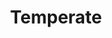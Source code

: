 ---
layout: project
title:  "Temperate"
featured-image: 
  sm: azavea-temperate/temperate_hero@0.5x.png
  med: azavea-temperate/temperate_hero@0.75x.png
  lg: azavea-temperate/temperate_hero.png
featured-alt: "Screenshot of Temperate dashboard."
featured-bg: "#85c005"
featured-size: "cropped"
casestudy: true
project-url: "https://temperate.io/"
excerpt: Branding, UX/UI, front-end, marketing.
hero:
    title: "Temperate"
    tagline: "A climate change companion"
    desc: |
        Temperate is a climate change decision-support tool developed as a part of an Small Business Innovation and Research (SBIR) grant with the Department of Energy.
    image: 
        sm: azavea-temperate/temperate_hero@0.5x.png
        med: azavea-temperate/temperate_hero@0.75x.png
        lg: azavea-temperate/temperate_hero.png
    image-alt: "Screenshot of Temperate dashboard."
    image-bg: "#85c005"
    image-size: "cropped"
    roles: "Branding, UX/UI design, Front-end development, Marketing website"
    organization: 
        name: Azavea
        url: "https://www.azavea.com/"
sections: 
    - type: "default"
      layout: "text-only"
      style: "highlight"
      title: "Background"
      desc: |
        When I started at Azavea, the company was a year into the two-year SBIR, and had created both a Climate API and the [Climate Lab.](https://climate.azavea.com/) The latter was developed to make the API more accessible to the team’s target users: climate adaptation planners. However, the team was hearing that there was not enough guidance in our software, especially since there were so many other tools offering climate data.

        Partnering with ICLEI USA, our team conducted 27 interviews with people in their network. At this stage, we were asking fairly open-ended questions in order to better understand the needs of our potential users. The insights gleaned from these interviews led us down the path of developing a tool that would do more than just present data to our end-users. 
    - type: "default"
      layout: "text-visual"
      title: "Starting the branding process"
      desc: |
        Before touching a pencil, I researched tools already in the climate space. This allowed me to get a better sense of what would make Temperate stand apart from the already fairly crowded landscape. I discovered a few key things: 

        - Unsurprisingly, color is dominated by blue and green.
        - Frequently the names of tools are fairly literal.  
        - Marketing efforts in the space tend to focus on data as opposed to user goals.
      visual: 
        type: "image"
        image: 
            sm: "azavea-temperate/pencil_notebook@0.5x.jpg"
            med: "azavea-temperate/pencil_notebook@0.75x.jpg"
            lg: "azavea-temperate/pencil_notebook.jpg"
        image-alt: "Pencil lying on top of a sketchbook."
    - type: "default"
      layout: "text-only"
      style: "highlight"
      desc: |
        My findings from evaluating the existing landscape led me to develop a bright, energetic brand. We went with the name Temperate, inspired by geographically temperate climates. Temperate climates are those without extremes of temperature and precipitation (rain and snow), which made it a perfect analogy for the goal of climate practicioners to reduce the effects of our changing climate. 
    - type: "default"
      layout: "visual-text"
      desc: |
        Once we had our name, I designed a mascot (internally coined “Tempy”). The mark is a reference to the collie dog breed. The collie (most notably the border collie) was bred as a herding dog. Like the collie, Temperate is an adaptation planner's best friend, as it herds information, data, and climate data into one place.
      visual:
        type: "slider"
        slides:
            - image: 
                sm: "azavea-temperate/temperate_branding_01@0.5x.jpg"
                med: "azavea-temperate/temperate_branding_01@0.75x.jpg"
                lg: "azavea-temperate/temperate_branding_01.jpg"
              image-alt: "Full color Temperate logo and tagline."
            - image: 
                sm: "azavea-temperate/temperate_branding_02@0.5x.jpg"
                med: "azavea-temperate/temperate_branding_02@0.75x.jpg"
                lg: "azavea-temperate/temperate_branding_02.jpg"
              image-alt: "Black and white versions of the logo."
            - image: 
                sm: "azavea-temperate/temperate_branding_03@0.5x.jpg"
                med: "azavea-temperate/temperate_branding_03@0.75x.jpg"
                lg: "azavea-temperate/temperate_branding_03.jpg"
              image-alt: "The Temperate color palette and custom names."
    - type: "default"
      layout: "visual-text"
      title: "Developing the interface"
      desc: |
        To match the brand’s energy, I designed the application to have a friendly and colorful UI.
      visual:
        type: "slider"
        slides:
            - image: 
                sm: "azavea-temperate/temperate_uielements_01@0.5x.jpg"
                med: "azavea-temperate/temperate_uielements_01@0.75x.jpg"
                lg: "azavea-temperate/temperate_uielements_01.jpg"
              image-alt: ""
            - image: 
                sm: "azavea-temperate/temperate_uielements_02@0.5x.jpg"
                med: "azavea-temperate/temperate_uielements_02@0.75x.jpg"
                lg: "azavea-temperate/temperate_uielements_02.jpg"
              image-alt: ""
            - image: 
                sm: "azavea-temperate/temperate_uielements_03@0.5x.jpg"
                med: "azavea-temperate/temperate_uielements_03@0.75x.jpg"
                lg: "azavea-temperate/temperate_uielements_03.jpg"
              image-alt: ""
            - image: 
                sm: "azavea-temperate/temperate_uielements_04@0.5x.jpg"
                med: "azavea-temperate/temperate_uielements_04@0.75x.jpg"
                lg: "azavea-temperate/temperate_uielements_04.jpg"
              image-alt: ""
    - type: "stacked"
      layout: "visual-text"
      style: "highlight"
      desc: |
        To assist with quick recognition of frequently dense terminology, I developed iconography to represent hazards, community systems, and types of policies.
      visual: 
        type: "image"
        image: 
            sm: "azavea-temperate/temperate_icons@0.5x.jpg"
            med: "azavea-temperate/temperate_icons@0.75x.jpg"
            lg: "azavea-temperate/temperate_icons.jpg"
        image-alt: "Temperate custom iconography."
        caption: "Custom iconography throughout the application largely designed by extending the fantastic [Font Awesome](https://fontawesome.com/) icons."
---